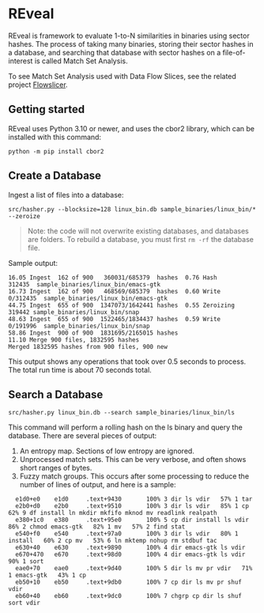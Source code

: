 # REveal

REveal is framework to evaluate 1-to-N similarities in binaries using sector hashes.  The process of taking many 
binaries, storing their sector hashes in a database, and searching that database with sector hashes on a 
file-of-interest is called Match Set Analysis.

To see Match Set Analysis used with Data Flow Slices, see the related project 
[Flowslicer](github.com/praxiseng/flowslicer).

## Getting started

REveal uses Python 3.10 or newer, and uses the cbor2 library, which can be installed with this command:

```
python -m pip install cbor2
```

## Create a Database

Ingest a list of files into a database:

```
src/hasher.py --blocksize=128 linux_bin.db sample_binaries/linux_bin/* --zeroize
```

> Note: the code will not overwrite existing databases, and databases are folders.  To rebuild a database, you must
> first `rm -rf` the database file.

Sample output:
```
16.05 Ingest  162 of 900   360031/685379  hashes  0.76 Hash          312435  sample_binaries/linux_bin/emacs-gtk
16.73 Ingest  162 of 900   468569/685379  hashes  0.60 Write       0/312435  sample_binaries/linux_bin/emacs-gtk
44.75 Ingest  655 of 900  1347073/1642441 hashes  0.55 Zeroizing      319442 sample_binaries/linux_bin/snap
48.63 Ingest  655 of 900  1522465/1834437 hashes  0.59 Write       0/191996  sample_binaries/linux_bin/snap
58.86 Ingest  900 of 900  1831695/2165015 hashes
11.10 Merge 900 files, 1832595 hashes
Merged 1832595 hashes from 900 files, 900 new
```

This output shows any operations that took over 0.5 seconds to process.  The total run time is about 70 seconds total.

## Search a Database

```
src/hasher.py linux_bin.db --search sample_binaries/linux_bin/ls
```

This command will perform a rolling hash on the ls binary and query the database.  There are several pieces of output:

1. An entropy map.  Sections of low entropy are ignored.
2. Unprocessed match sets.  This can be very verbose, and often shows short ranges of bytes.
3. Fuzzy match groups.  This occurs after some processing to reduce the number of lines of output, and here is a sample:

```
  e1d0+e0    e1d0     .text+9430       100% 3 dir ls vdir   57% 1 tar
  e2b0+d0    e2b0     .text+9510       100% 3 dir ls vdir   85% 1 cp   62% 9 df install ln mkdir mkfifo mknod mv readlink realpath
  e380+1c0   e380     .text+95e0       100% 5 cp dir install ls vdir   86% 2 chmod emacs-gtk   82% 1 mv   57% 2 find stat
  e540+f0    e540     .text+97a0       100% 3 dir ls vdir   80% 1 install   60% 2 cp mv   53% 6 ln mktemp nohup rm stdbuf tac
  e630+40    e630     .text+9890       100% 4 dir emacs-gtk ls vdir
  e670+470   e670     .text+98d0       100% 4 dir emacs-gtk ls vdir   90% 1 sort
  eae0+70    eae0     .text+9d40       100% 5 dir ls mv pr vdir   71% 1 emacs-gtk   43% 1 cp
  eb50+10    eb50     .text+9db0       100% 7 cp dir ls mv pr shuf vdir
  eb60+40    eb60     .text+9dc0       100% 7 chgrp cp dir ls shuf sort vdir
```